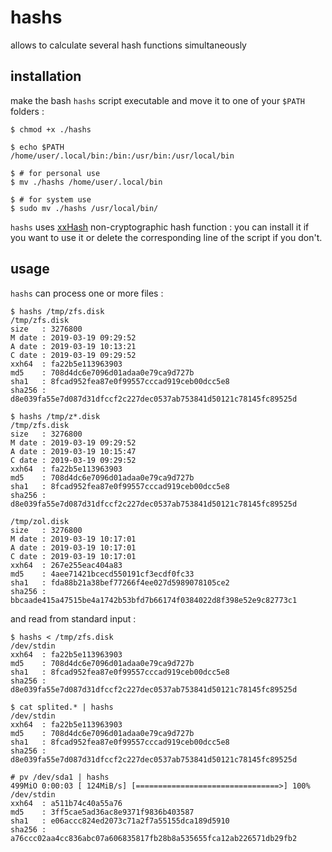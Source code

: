 # hashs

allows to calculate several hash functions simultaneously 


## installation

make the bash `hashs` script executable and move it to one of your `$PATH` folders :

```shell
$ chmod +x ./hashs

$ echo $PATH
/home/user/.local/bin:/bin:/usr/bin:/usr/local/bin

$ # for personal use
$ mv ./hashs /home/user/.local/bin

$ # for system use
$ sudo mv ./hashs /usr/local/bin/
```

`hashs` uses [xxHash](https://github.com/Cyan4973/xxHash) non-cryptographic hash function : you can install it if you want to use it or delete the corresponding line of the script if you don't.


## usage

`hashs` can process one or more files :

```shell
$ hashs /tmp/zfs.disk 
/tmp/zfs.disk
size   : 3276800
M date : 2019-03-19 09:29:52
A date : 2019-03-19 10:13:21
C date : 2019-03-19 09:29:52
xxh64  : fa22b5e113963903
md5    : 708d4dc6e7096d01adaa0e79ca9d727b
sha1   : 8fcad952fea87e0f99557cccad919ceb00dcc5e8
sha256 : d8e039fa55e7d087d31dfccf2c227dec0537ab753841d50121c78145fc89525d

$ hashs /tmp/z*.disk
/tmp/zfs.disk
size   : 3276800
M date : 2019-03-19 09:29:52
A date : 2019-03-19 10:15:47
C date : 2019-03-19 09:29:52
xxh64  : fa22b5e113963903
md5    : 708d4dc6e7096d01adaa0e79ca9d727b
sha1   : 8fcad952fea87e0f99557cccad919ceb00dcc5e8
sha256 : d8e039fa55e7d087d31dfccf2c227dec0537ab753841d50121c78145fc89525d

/tmp/zol.disk
size   : 3276800
M date : 2019-03-19 10:17:01
A date : 2019-03-19 10:17:01
C date : 2019-03-19 10:17:01
xxh64  : 267e255eac404a83
md5    : 4aee71421bcecd550191cf3ecdf0fc33
sha1   : fda88b21a38bef77266f4ee027d5989078105ce2
sha256 : bbcaade415a47515be4a1742b53bfd7b66174f0384022d8f398e52e9c82773c1
```

and read from standard input :

```shell
$ hashs < /tmp/zfs.disk 
/dev/stdin
xxh64  : fa22b5e113963903
md5    : 708d4dc6e7096d01adaa0e79ca9d727b
sha1   : 8fcad952fea87e0f99557cccad919ceb00dcc5e8
sha256 : d8e039fa55e7d087d31dfccf2c227dec0537ab753841d50121c78145fc89525d

$ cat splited.* | hashs
/dev/stdin
xxh64  : fa22b5e113963903
md5    : 708d4dc6e7096d01adaa0e79ca9d727b
sha1   : 8fcad952fea87e0f99557cccad919ceb00dcc5e8
sha256 : d8e039fa55e7d087d31dfccf2c227dec0537ab753841d50121c78145fc89525d
```
```shell
# pv /dev/sda1 | hashs
499MiO 0:00:03 [ 124MiB/s] [================================>] 100%            
/dev/stdin
xxh64  : a511b74c40a55a76
md5    : 3ff5cae5ad36ac8e9371f9836b403587
sha1   : e06accc824ed2073c71a2f7a55155dca189d5910
sha256 : a76ccc02aa4cc836abc07a606835817fb28b8a535655fca12ab226571db29fb2
```
